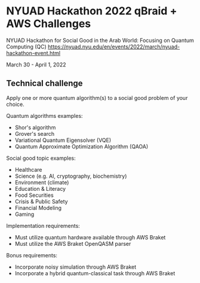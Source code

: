 # NYUAD Hackathon 2022 qBraid + AWS Challenges

NYUAD Hackathon for Social Good in the Arab World: Focusing on Quantum Computing (QC)
https://nyuad.nyu.edu/en/events/2022/march/nyuad-hackathon-event.html

March 30 - April 1, 2022

## Technical challenge

Apply one or more quantum algorithm(s) to a social good problem of your choice.

Quantum algorithms examples:
- Shor's algorithm
- Grover's search
- Variational Quantum Eigensolver (VQE)
- Quantum Approximate Optimization Algorithm (QAOA)

Social good topic examples:
- Healthcare
- Science (e.g. AI, cryptography, biochemistry)
- Environment (climate)
- Education & Literacy
- Food Securities
- Crisis & Public Safety
- Financial Modeling
- Gaming

Implementation requirements:
- Must utilize quantum hardware available through AWS Braket
- Must utilize the AWS Braket OpenQASM parser

Bonus requirements:
- Incorporate noisy simulation through AWS Braket
- Incorporate a hybrid quantum-classical task through AWS Braket

